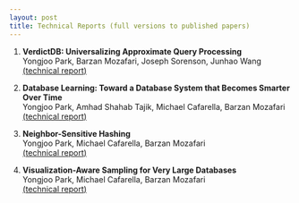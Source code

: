 ```yaml
---
layout: post
title: Technical Reports (full versions to published papers)
---
```


1. **VerdictDB: Universalizing Approximate Query Processing**  
   Yongjoo Park, Barzan Mozafari, Joseph Sorenson, Junhao Wang  
   [(technical report)](https://arxiv.org/abs/1804.00770)

1. **Database Learning: Toward a Database System that Becomes Smarter Over Time**  
   Yongjoo Park, Amhad Shahab Tajik, Michael Cafarella, Barzan Mozafari  
   [(technical report)](https://arxiv.org/abs/1703.05468)

1. **Neighbor-Sensitive Hashing**  
   Yongjoo Park, Michael Cafarella, Barzan Mozafari  
   [(technical report)](http://www-personal.umich.edu/~pyongjoo/vldb2016sup.pdf)

1. **Visualization-Aware Sampling for Very Large Databases**  
   Yongjoo Park, Michael Cafarella, Barzan Mozafari  
   [(technical report)](https://arxiv.org/abs/1510.03921)
